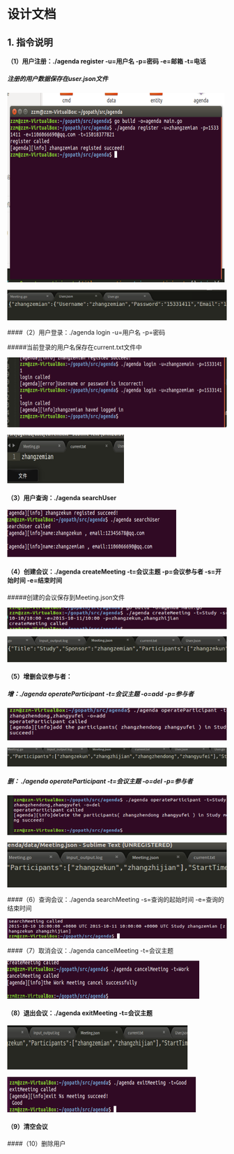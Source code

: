 # 设计文档

## 1. 指令说明

#### （1）用户注册：./agenda register  -u=用户名 -p=密码 -e=邮箱 -t=电话

##### 注册的用户数据保存在user.json文件

![1](程序截图/1.png)

![1](程序截图/2.png)

####（2）用户登录：./agenda login -u=用户名 -p=密码

#####当前登录的用户名保存在current.txt文件中

![1](程序截图/3.png)

![1](程序截图/4.png)

#### （3）用户查询：./agenda searchUser

![1](程序截图/5.png)

#### （4）创建会议：./agenda createMeeting -t=会议主题 -p=会议参与者 -s=开始时间 -e=结束时间

#####创建的会议保存到Meeting.json文件

![1](程序截图/6.png)

![1](程序截图/7.png)

#### （5）增删会议参与者：

#####             增：./agenda operateParticipant -t=会议主题 -o=add -p=参与者

![1](程序截图/8.png)

![1](程序截图/9.png)

#####             删： ./agenda operateParticipant -t=会议主题 -o=del -p=参与者 

![1](程序截图/10.png)

![1](程序截图/11.png)

####（6）查询会议：./agenda searchMeeting -s=查询的起始时间 -e=查询的结束时间

![1](程序截图/12.png)

####（7）取消会议：./agenda cancelMeeting -t=会议主题

![1](程序截图/13.png)

#### （8）退出会议：./agenda exitMeeting -t=会议主题

![1](程序截图/14.png)

![1](程序截图/15.png)

#### （9）清空会议

####（10）删除用户





